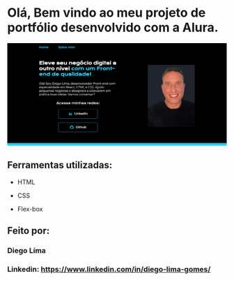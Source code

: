 # Olá, Bem vindo ao meu projeto de portfólio desenvolvido com a Alura.

![image](https://raw.githubusercontent.com/diegolimagomes/projeto-portfolio-alura/master/assets/image-port.jpeg)

## Ferramentas utilizadas:

* HTML

* CSS

* Flex-box

## Feito por:

### Diego Líma

### Linkedin: https://www.linkedin.com/in/diego-lima-gomes/
